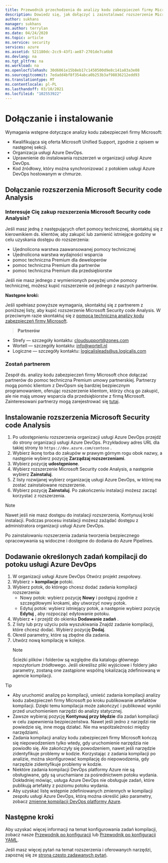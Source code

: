 ```yaml
---
title: Przewodnik przechodzenia do analizy kodu zabezpieczeń firmy Microsoft
description: Dowiedz się, jak dołączyć i zainstalować rozszerzenie Microsoft Security code Analysis. Zobacz wymagania wstępne i wyświetlaj dodatkowe zasoby.
author: sukhans
manager: sukhans
ms.author: terrylan
ms.date: 04/24/2020
ms.topic: article
ms.service: security
services: azure
ms.assetid: 521180dc-2cc9-43f1-ae87-2701de7ca6b8
ms.devlang: na
ms.tgt_pltfrm: na
ms.workload: na
ms.openlocfilehash: 30d6061e15b8eb17c1450500d9e8c141a83a3e08
ms.sourcegitcommit: 7edadd4bf8f354abca0b253b3af98836212edd93
ms.translationtype: MT
ms.contentlocale: pl-PL
ms.lasthandoff: 03/10/2021
ms.locfileid: "102553922"
---
```

# <a name="onboarding-and-installing"></a>Dołączanie i instalowanie

Wymagania wstępne dotyczące analizy kodu zabezpieczeń firmy Microsoft:

- Kwalifikująca się oferta Microsoft Unified Support, zgodnie z opisem w następnej sekcji.
- Organizacja usługi Azure DevOps.
- Uprawnienie do instalowania rozszerzeń w organizacji usługi Azure DevOps.
- Kod źródłowy, który można synchronizować z potokiem usługi Azure DevOps hostowanym w chmurze.

## <a name="onboarding-the-microsoft-security-code-analysis-extension"></a>Dołączanie rozszerzenia Microsoft Security code Analysis

### <a name="interested-in-purchasing-the-microsoft-security-code-analysis-extension"></a>Interesuje Cię zakup rozszerzenia Microsoft Security code Analysis?

Jeśli masz jedną z następujących ofert pomocy technicznej, skontaktuj się z kierownikiem ds. klientów, aby zakupić lub zamienić istniejące godziny w celu uzyskania dostępu do rozszerzenia:

- Ujednolicona warstwa zaawansowanej pomocy technicznej
- Ujednolicona warstwa wydajności wsparcia
- pomoc techniczna Premium dla deweloperów
- pomoc techniczna Premium dla partnerów
- pomoc techniczna Premium dla przedsiębiorstw

Jeśli nie masz jednego z wymienionych powyżej umów pomocy technicznej, możesz kupić rozszerzenie od jednego z naszych partnerów.

**Następne kroki:**

Jeśli spełniasz powyższe wymagania, skontaktuj się z partnerem z poniższej listy, aby kupić rozszerzenie Microsoft Security code Analysis. W przeciwnym razie skontaktuj się z [pomocą techniczną analizy kodu zabezpieczeń firmy Microsoft](mailto:mscahelp@microsoft.com?Subject=Microsoft%20Security%20Code%20Analysis%20Support%20Request).

>**Partnerów**

- Strefy — szczegóły kontaktu: cloudsupport@zones.com
- Wortell — szczegóły kontaktu: info@wortell.nl
- Logiczne — szczegóły kontaktu: logicalisleads@us.logicalis.com

### <a name="become-a-partner"></a>Zostań partnerem

Zespół ds. analizy kodu zabezpieczeń firmy Microsoft chce dołączać partnerów do pomoc techniczna Premium umowy partnerskiej. Partnerzy mogą pomóc klientom z DevOpsm się bardziej bezpiecznym programowaniem, oferując rozszerzenie klientom, którzy chcą go zakupić, ale nie mają umowy wsparcia dla przedsiębiorstw z firmą Microsoft. Zainteresowani partnerzy mogą zarejestrować się [tutaj](http://www.microsoftpartnersupport.com/msrd/opin).

## <a name="installing-the-microsoft-security-code-analysis-extension"></a>Instalowanie rozszerzenia Microsoft Security code Analysis

1. Po udostępnieniu rozszerzenia organizacji usługi Azure DevOps przejdź do strony organizacji usługi Azure DevOps. Przykładowy adres URL dla takiej strony to `https://dev.azure.com/contoso` .
1. Wybierz ikonę torba do zakupów w prawym górnym rogu obok nazwy, a następnie wybierz pozycję **Zarządzaj rozszerzeniami**.
1. Wybierz pozycję **udostępnione**.
1. Wybierz rozszerzenie Microsoft Security code Analysis, a następnie wybierz **Zainstaluj**.
1. Z listy rozwijanej wybierz organizację usługi Azure DevOps, w której ma zostać zainstalowane rozszerzenie.
1. Wybierz pozycję **Zainstaluj**. Po zakończeniu instalacji możesz zacząć korzystać z rozszerzenia.

>[!NOTE]
> Nawet jeśli nie masz dostępu do instalacji rozszerzenia, Kontynuuj kroki instalacji. Podczas procesu instalacji możesz zażądać dostępu z administratora organizacji usługi Azure DevOps.

Po zainstalowaniu rozszerzenia zadania tworzenia bezpiecznego opracowywania są widoczne i dostępne do dodania do Azure Pipelines.

## <a name="adding-specific-build-tasks-to-your-azure-devops-pipeline"></a>Dodawanie określonych zadań kompilacji do potoku usługi Azure DevOps

1. W organizacji usługi Azure DevOps Otwórz projekt zespołowy.
1. Wybierz   >  **kompilacje** potoki.
1. Wybierz potok, do którego chcesz dodać zadania kompilacji rozszerzenia:
   - Nowy potok: wybierz pozycję **Nowy** i postępuj zgodnie z szczegółowymi krokami, aby utworzyć nowy potok.
   - Edytuj potok: wybierz istniejący potok, a następnie wybierz pozycję **Edytuj** , aby rozpocząć edytowanie potoku.
1. Wybierz **+** i przejdź do okienka **Dodawanie zadań** .
1. Z listy lub przy użyciu pola wyszukiwania Znajdź zadanie kompilacji, które chcesz dodać. Wybierz pozycję **Dodaj**.
1. Określ parametry, które są zbędne dla zadania.
1. Utwórz nową kompilację w kolejce.
   >[!NOTE]
   >Ścieżki plików i folderów są względne dla katalogu głównego repozytorium źródłowego. Jeśli określisz pliki wyjściowe i foldery jako parametry, zostaną one zastąpione wspólną lokalizacją zdefiniowaną w agencie kompilacji.

> [!TIP]
>
> - Aby uruchomić analizę po kompilacji, umieść zadania kompilacji analizy kodu zabezpieczeń firmy Microsoft po kroku publikowanie artefaktów kompilacji. Dzięki temu kompilacja może zakończyć i publikować wyniki przed uruchomieniem narzędzi do analizy statycznej.
> - Zawsze wybieraj pozycję **Kontynuuj przy błędzie** dla zadań kompilacji w celu zapewnienia bezpieczeństwa. Nawet jeśli jedno z narzędzi nie powiedzie się, inne mogą działać. Nie ma współzależności między narzędziami.
> - Zadania kompilacji analizy kodu zabezpieczeń firmy Microsoft kończą się niepowodzeniem tylko wtedy, gdy uruchomienie narzędzia nie powiodło się. Ale zakończyły się powodzeniem, nawet jeśli narzędzie zidentyfikuje problemy w kodzie. Korzystając z zadania kompilacji po analizie, można skonfigurować kompilację do niepowodzenia, gdy narzędzie zidentyfikuje problemy w kodzie.
> - Niektóre zadania kompilacji DevOps platformy Azure nie są obsługiwane, gdy są uruchamiane za pośrednictwem potoku wydania. Dokładniej mówiąc, usługa Azure DevOps nie obsługuje zadań, które publikują artefakty z poziomu potoku wydania.
> - Aby uzyskać listę wstępnie zdefiniowanych zmiennych w kompilacji zespołu usługi Azure DevOps, którą można określić jako parametry, zobacz [zmienne kompilacji DevOps platformy Azure](/azure/devops/pipelines/build/variables?tabs=batch).

## <a name="next-steps"></a>Następne kroki

Aby uzyskać więcej informacji na temat konfigurowania zadań kompilacji, zobacz nasze [Przewodnik po konfiguracji](security-code-analysis-customize.md) lub [Przewodnik po konfiguracji YAML](yaml-configuration.md).

Jeśli masz więcej pytań na temat rozszerzenia i oferowanych narzędzi, zapoznaj się ze [stroną często zadawanych pytań](security-code-analysis-faq.md).